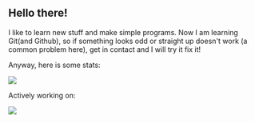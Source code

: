 ## Hello there!

I like to learn new stuff and make simple programs.
 Now I am learning Git(and Github), so if something looks odd or straight up doesn't work (a common problem here), get in contact and I will try it fix it!
 
 Anyway, here is some stats:
 
 
<a href="https://github.com/BreenBrain/github-readme-stats">
  <img align="center" src="https://github-readme-stats.vercel.app/api/top-langs/?username=odka&layout=compact"/>
</a>
       
   Actively working on:


<a  href="https://github.com/BreenBrain/MenuV8">
<img align="left" src="https://github-readme-stats.vercel.app/api/pin/?username=o-dka&repo=MenuV8 "/>
</a>
 
